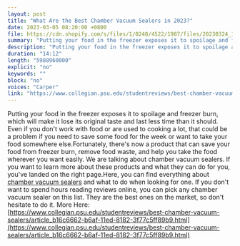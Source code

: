 ```yaml
---
layout: post
title: "What Are the Best Chamber Vacuum Sealers in 2023?"
date: 2023-03-05 08:20:00 +0800
file: https://cdn.shopify.com/s/files/1/0248/4522/1987/files/20230324_1.mp3?v=1679624836
summary: "Putting your food in the freezer exposes it to spoilage and freezer burn, which will make it lose its original taste and last less time than it should. Even if you don't work with food or are used to cooking a lot, that could be a problem if you need to save some food for the week or want to take your food somewhere else.Fortunately, there's now a product that can save your food from freezer burn, remove food waste, and help you take the food wherever you want easily. We are talking about chamber vacuum sealers. If you want to learn more about these products and what they can do for you, you've landed on the right page.Here, you can find everything about chamber vacuum sealers and what to do when looking for one. If you don't want to spend hours reading reviews online, you can pick any chamber vacuum sealer on this list. They are the best ones on the market, so don't hesitate to do it."
description: "Putting your food in the freezer exposes it to spoilage and freezer burn, which will make it lose its original taste and last less time than it should. Even if you don't work with food or are used to cooking a lot, that could be a problem if you need to save some food for the week or want to take your food somewhere else.Fortunately, there's now a product that can save your food from freezer burn, remove food waste, and help you take the food wherever you want easily. We are talking about chamber vacuum sealers. If you want to learn more about these products and what they can do for you, you've landed on the right page.Here, you can find everything about <a href='https://www.collegian.psu.edu/studentreviews/best-chamber-vacuum-sealers/article_b16c6662-b6af-11ed-8182-3f77c5ff89b9.html'>chamber vacuum sealers</a> and what to do when looking for one. If you don't want to spend hours reading reviews online, you can pick any chamber vacuum sealer on this list. They are the best ones on the market, so don't hesitate to do it. More Here: <a href='https://www.collegian.psu.edu/studentreviews/best-chamber-vacuum-sealers/article_b16c6662-b6af-11ed-8182-3f77c5ff89b9.html'>https://www.collegian.psu.edu/studentreviews/best-chamber-vacuum-sealers/article_b16c6662-b6af-11ed-8182-3f77c5ff89b9.html</a> "
duration: "14:12"
length: "5988960000"
explicit: "no"
keywords: ""
block: "no"
voices: "Carper"
link: "https://www.collegian.psu.edu/studentreviews/best-chamber-vacuum-sealers/article_b16c6662-b6af-11ed-8182-3f77c5ff89b9.html"
---
```


Putting your food in the freezer exposes it to spoilage and freezer burn, which will make it lose its original taste and last less time than it should. Even if you don't work with food or are used to cooking a lot, that could be a problem if you need to save some food for the week or want to take your food somewhere else.Fortunately, there's now a product that can save your food from freezer burn, remove food waste, and help you take the food wherever you want easily. We are talking about chamber vacuum sealers. If you want to learn more about these products and what they can do for you, you've landed on the right page.Here, you can find everything about [chamber vacuum sealers](https://www.collegian.psu.edu/studentreviews/best-chamber-vacuum-sealers/article_b16c6662-b6af-11ed-8182-3f77c5ff89b9.html) and what to do when looking for one. If you don't want to spend hours reading reviews online, you can pick any chamber vacuum sealer on this list. They are the best ones on the market, so don't hesitate to do it. More Here: [https://www.collegian.psu.edu/studentreviews/best-chamber-vacuum-sealers/article_b16c6662-b6af-11ed-8182-3f77c5ff89b9.html](https://www.collegian.psu.edu/studentreviews/best-chamber-vacuum-sealers/article_b16c6662-b6af-11ed-8182-3f77c5ff89b9.html)
